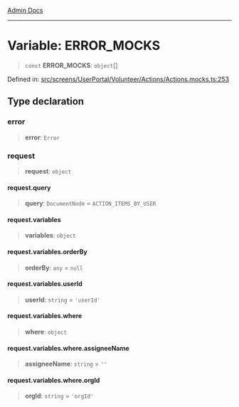 [Admin Docs](/)

***

# Variable: ERROR\_MOCKS

> `const` **ERROR\_MOCKS**: `object`[]

Defined in: [src/screens/UserPortal/Volunteer/Actions/Actions.mocks.ts:253](https://github.com/gautam-divyanshu/talawa-admin/blob/10f2081e01fc4f6c0767e35f8c4ed3f09fb1baac/src/screens/UserPortal/Volunteer/Actions/Actions.mocks.ts#L253)

## Type declaration

### error

> **error**: `Error`

### request

> **request**: `object`

#### request.query

> **query**: `DocumentNode` = `ACTION_ITEMS_BY_USER`

#### request.variables

> **variables**: `object`

#### request.variables.orderBy

> **orderBy**: `any` = `null`

#### request.variables.userId

> **userId**: `string` = `'userId'`

#### request.variables.where

> **where**: `object`

#### request.variables.where.assigneeName

> **assigneeName**: `string` = `''`

#### request.variables.where.orgId

> **orgId**: `string` = `'orgId'`
